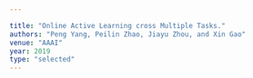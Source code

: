 ```yaml
---

title: "Online Active Learning cross Multiple Tasks."
authors: "Peng Yang, Peilin Zhao, Jiayu Zhou, and Xin Gao"
venue: "AAAI"
year: 2019
type: "selected"
---
```

